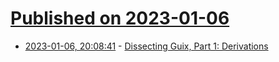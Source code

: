 # [Published on 2023-01-06](index.md)

* [2023-01-06, 20:08:41](https://lobste.rs/s/yedmzn/dissecting_guix_part_1_derivations) - [Dissecting Guix, Part 1: Derivations](https://guix.gnu.org/en/blog/2023/dissecting-guix-part-1-derivations/)
